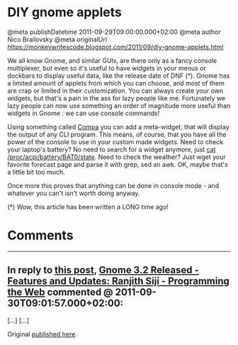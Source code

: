 # DIY gnome applets

@meta publishDatetime 2011-09-29T09:00:00.000+02:00
@meta author Nico Brailovsky
@meta originalUrl https://monkeywritescode.blogspot.com/2011/09/diy-gnome-applets.html

We all know Gnome, and similar GUIs, are there only as a fancy console multiplexer, but even so it's useful to have widgets in your menus or dockbars to display useful data, like the release date of DNF (\*). Gnome has a limited amount of applets from which you can choose, and most of them are crap or limited in their customization. You can always create your own widgets, but that's a pain in the ass for lazy people like me. Fortunately we lazy people can now use something an order of magnitude more useful than widgets in Gnome : we can use console commands!

Using something called [Compa](http://code.google.com/p/compa/) you can add a meta-widget, that will display the output of any CLI program. This means, of course, that you have all the power of the console to use in your custom made widgets. Need to check your laptop's battery? No need to search for a widget anymore, just [cat /proc/acpi/battery/BAT0/state](/md_blog/2009/0514_EverythingisafileA.K.A.BatterystateonLinux.md). Need to check the weather? Just wget your favorite forecast page and parse it with grep, sed an awk. OK, maybe that's a little bit too much.

Once more this proves that anything can be done in console mode - and whatever you can't isn't worth doing anyway.

(\*) Wow, this article has been written a LONG time ago!


# Comments

---
## In reply to [this post](), [Gnome 3.2 Released - Features and Updates: Ranjith Siji - Programming the Web](/md_blog/youfoundadeadlink.md) commented @ 2011-09-30T09:01:57.000+02:00:

[...] [...]

Original [published here](/md_blog/2011/0929_DIYgnomeapplets.md).
